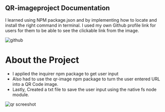 ## QR-imageproject Documentation
I learned using NPM package.json and by implementing how to locate and install the right command in terminal.
I used my own Github profile link for users for them to be able to see the clickable link from the image. 

![github](https://github.com/Johnpepsi/QR-imageproject/assets/112512965/acd2574c-c269-4499-b2ec-68c2f8e2bdfe)

# About the Project
* I applied the inquirer npm package to get user input
* Also had to use the qr-image npm package to turn the user entered URL into a QR Code image.
* Lastly, Created a txt file to save the user input using the native fs node module.

![qr screeshot](https://github.com/Johnpepsi/QR-imageproject/assets/112512965/016badd0-fe9c-4a0b-a70b-f99319f944a3)
